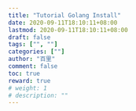 ```yaml
---
title: "Tutorial Golang Install"
date: 2020-09-11T18:10:11+08:00
lastmod: 2020-09-11T18:10:11+08:00
draft: false
tags: ["", ""]
categories: [""]
author: "百里"
comment: false
toc: true
reward: true
# weight: 1
# description: ""
---
```


